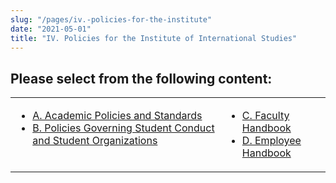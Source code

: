 ```yaml
---
slug: "/pages/iv.-policies-for-the-institute"
date: "2021-05-01"
title: "IV. Policies for the Institute of International Studies"
---
```


## Please select from the following content:

<table border="0">

<tbody>

<tr valign="top">

<td>

*   [A. Academic Policies and Standards](/about/handbook/iv.-policies-for-the-institute/a.-academic-policies)
*   [B. Policies Governing Student Conduct and Student Organizations](/about/handbook/iv.-policies-for-the-institute/b.-policies-governing-student-conduct-and-student-organizations)

</td>

<td>

*   [C. Faculty Handbook](/about/handbook/iv.-policies-for-the-institute/c.-faculty-handbook)
*   [D. Employee Handbook](/about/handbook/iv.-policies-for-the-institute/d.-employee-handbook)

</td>

</tr>

</tbody>

</table>